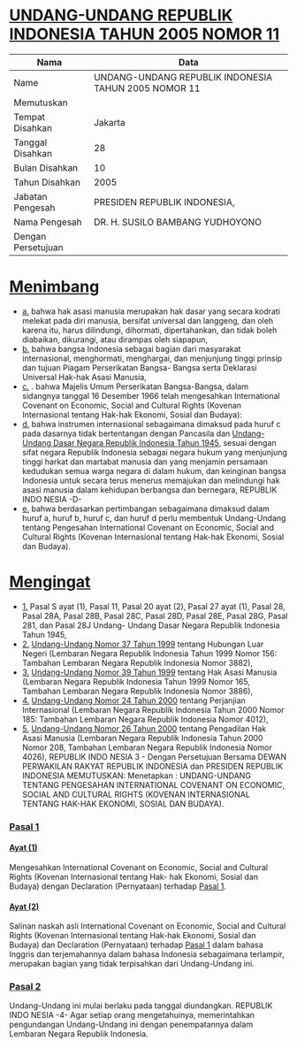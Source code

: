 # [UNDANG-UNDANG REPUBLIK INDONESIA TAHUN 2005 NOMOR 11](http://example.org/legal/document/uu/2005/11)

| Nama | Data |
| ------ | ----- |
|Name|UNDANG-UNDANG REPUBLIK INDONESIA TAHUN 2005 NOMOR 11|
|Memutuskan||
|Tempat Disahkan|Jakarta|
|Tanggal Disahkan|28|
|Bulan Disahkan|10|
|Tahun Disahkan|2005|
|Jabatan Pengesah|PRESIDEN REPUBLIK INDONESIA,|
|Nama Pengesah|DR. H. SUSILO BAMBANG YUDHOYONO|
|Dengan Persetujuan||
# [Menimbang](http://example.org/legal/document/uu/2005/11/menimbang)

* [a.](http://example.org/legal/document/uu/2005/11/menimbang/point/a) bahwa hak asasi manusia merupakan hak dasar yang secara kodrati melekat pada diri manusia, bersifat universal dan langgeng, dan oleh karena itu, harus dilindungi, dihormati, dipertahankan, dan tidak boleh diabaikan, dikurangi, atau dirampas oleh siapapun,
* [b.](http://example.org/legal/document/uu/2005/11/menimbang/point/b) bahwa bangsa Indonesia sebagai bagian dari masyarakat internasional, menghormati, menghargai, dan menjunjung tinggi prinsip dan tujuan Piagam Perserikatan Bangsa- Bangsa serta Deklarasi Universal Hak-hak Asasi Manusia,
* [c.](http://example.org/legal/document/uu/2005/11/menimbang/point/c) . bahwa Majelis Umum Perserikatan Bangsa-Bangsa, dalam sidangnya tanggal 16 Desember 1966 telah mengesahkan International Covenant on Economic, Social and Cultural Rights (Kovenan Internasional tentang Hak-hak Ekonomi, Sosial dan Budaya):
* [d.](http://example.org/legal/document/uu/2005/11/menimbang/point/d) bahwa instrumen internasional sebagaimana dimaksud pada huruf c pada dasarnya tidak bertentangan dengan Pancasila dan [Undang-Undang Dasar Negara Republik Indonesia Tahun 1945](http://example.org/legal/document/uu), sesuai dengan sifat negara Republik Indonesia sebagai negara hukum yang menjunjung tinggi harkat dan martabat manusia dan yang menjamin persamaan kedudukan semua warga negara di dalam hukum, dan keinginan bangsa Indonesia untuk secara terus menerus memajukan dan melindungi hak asasi manusia dalam kehidupan berbangsa dan bernegara, REPUBLIK INDO NESIA -D-
* [e.](http://example.org/legal/document/uu/2005/11/menimbang/point/e) bahwa berdasarkan pertimbangan sebagaimana dimaksud dalam huruf a, huruf b, huruf c, dan huruf d perlu membentuk Undang-Undang tentang Pengesahan International Covenant on Economic, Social and Cultural Rights (Kovenan Internasional tentang Hak-hak Ekonomi, Sosial dan Budaya).
# [Mengingat](http://example.org/legal/document/uu/2005/11/mengingat)

* [1.](http://example.org/legal/document/uu/2005/11/mengingat/point/0001) Pasal S ayat (1), Pasal 11, Pasal 20 ayat (2), Pasal 27 ayat (1), Pasal 28, Pasal 28A, Pasal 28B, Pasal 28C, Pasal 28D, Pasal 28E, Pasal 28G, Pasal 281, dan Pasal 28J Undang- Undang Dasar Negara Republik Indonesia Tahun 1945,
* [2.](http://example.org/legal/document/uu/2005/11/mengingat/point/0002) [Undang-Undang Nomor 37 Tahun 1999](http://example.org/legal/document/uu/1999/37) tentang Hubungan Luar Negeri (Lembaran Negara Republik Indonesia Tahun 1999 Nomor 156: Tambahan Lembaran Negara Republik Indonesia Nomor 3882),
* [3.](http://example.org/legal/document/uu/2005/11/mengingat/point/0003) [Undang-Undang Nomor 39 Tahun 1999](http://example.org/legal/document/uu/1999/39) tentang Hak Asasi Manusia (Lembaran Negara Republik Indonesia Tahun 1999 Nomor 165, Tambahan Lembaran Negara Republik Indonesia Nomor 3886),
* [4.](http://example.org/legal/document/uu/2005/11/mengingat/point/0004) [Undang-Undang Nomor 24 Tahun 2000](http://example.org/legal/document/uu/2000/24) tentang Perjanjian Internasional (Lembaran Negara Republik Indonesia Tahun 2000 Nomor 185: Tambahan Lembaran Negara Republik Indonesia Nomor 4012),
* [5.](http://example.org/legal/document/uu/2005/11/mengingat/point/0005) [Undang-Undang Nomor 26 Tahun 2000](http://example.org/legal/document/uu/2000/26) tentang Pengadilan Hak Asasi Manusia (Lembaran Negara Republik Indonesia Tahun 2000 Nomor 208, Tambahan Lembaran Negara Republik Indonesia Nomor 4026), REPUBLIK INDO NESIA 3 - Dengan Persetujuan Bersama DEWAN PERWAKILAN RAKYAT REPUBLIK INDONESIA dan PRESIDEN REPUBLIK INDONESIA MEMUTUSKAN: Menetapkan : UNDANG-UNDANG TENTANG PENGESAHAN INTERNATIONAL COVENANT ON ECONOMIC, SOCIAL AND CULTURAL RIGHTS (KOVENAN INTERNASIONAL TENTANG HAK-HAK EKONOMI, SOSIAL DAN BUDAYA).

### [Pasal 1](http://example.org/legal/document/uu/2005/11/pasal/0001)

#### [Ayat (1)](http://example.org/legal/document/uu/2005/11/pasal/0001/version/20051028/ayat/0001)
Mengesahkan International Covenant on Economic, Social and Cultural Rights (Kovenan Internasional tentang Hak- hak Ekonomi, Sosial dan Budaya) dengan Declaration (Pernyataan) terhadap [Pasal 1](http://example.org/legal/document/uu/2005/11/pasal/0001).

#### [Ayat (2)](http://example.org/legal/document/uu/2005/11/pasal/0001/version/20051028/ayat/0002)
Salinan naskah asli International Covenant on Economic, Social and Cultural Rights (Kovenan Internasional tentang Hak-hak Ekonomi, Sosial dan Budaya) dan Declaration (Pernyataan) terhadap [Pasal 1](http://example.org/legal/document/uu/2005/11/pasal/0001) dalam bahasa Inggris dan terjemahannya dalam bahasa Indonesia sebagaimana terlampir, merupakan bagian yang tidak terpisahkan dari Undang-Undang ini.


### [Pasal 2](http://example.org/legal/document/uu/2005/11/pasal/0002)
Undang-Undang ini mulai berlaku pada tanggal diundangkan. REPUBLIK INDO NESIA -4- Agar setiap orang mengetahuinya, memerintahkan pengundangan Undang-Undang ini dengan penempatannya dalam Lembaran Negara Republik Indonesia.
